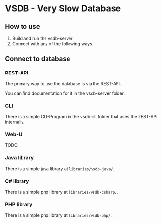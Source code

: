 # VSDB - Very Slow Database

## How to use

1. Build and run the vsdb-server
2. Connect with any of the following ways

## Connect to database

### REST-API

The primary way to use the database is via the REST-API.

You can find documentation for it in the vsdb-server folder.

### CLI

There is a simple CLI-Program in the vsdb-cli folder that uses the REST-API internally.

### Web-UI

TODO

### Java library

There is a simple java library at ```libraries/vsdb-java/```.

### C# library

There is a simple php library at ```libraries/vsdb-csharp/```.

### PHP library

There is a simple php library at ```libraries/vsdb-php/```.
